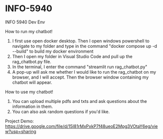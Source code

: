 # INFO-5940
INFO 5940 Dev Env

How to run my chatbot!
1. I first use open docker desktop. Then I open windows powershell to navigate to my folder and type in the command "docker compose up -d --build" to build my docker environment
2. Then I open my folder in Visual Studio Code and pull up the rag_chatbot.py file.
3. In the terminal, I enter the command "streamlit run rag_chatbot.py"
4. A pop-up will ask me whether I would like to run the rag_chatbot on my browser, and I will accept. Then the browser window containing my chatbot will appear.

How to use my chatbot!
1. You can upload multiple pdfs and txts and ask questions about the information in them.
2. You can also ask random questions if you'd like.

Project Demo: https://drive.google.com/file/d/15I81rMxPxkP7f48ueoE2Mpg3VOtaY6eg/view?usp=sharing
